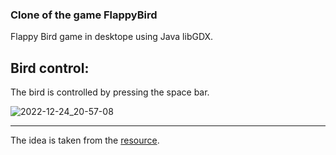 ### Сlone of the game FlappyBird
Flappy Bird game in desktope using Java libGDX.
## Bird control:
The bird is controlled by pressing the space bar.

![2022-12-24_20-57-08](https://user-images.githubusercontent.com/112063337/209446875-d541501c-e762-45ef-9d5e-60a51c68415a.png)


---

The idea is taken from the [resource](https://www.youtube.com/@user-kn1dy2bl7i).
